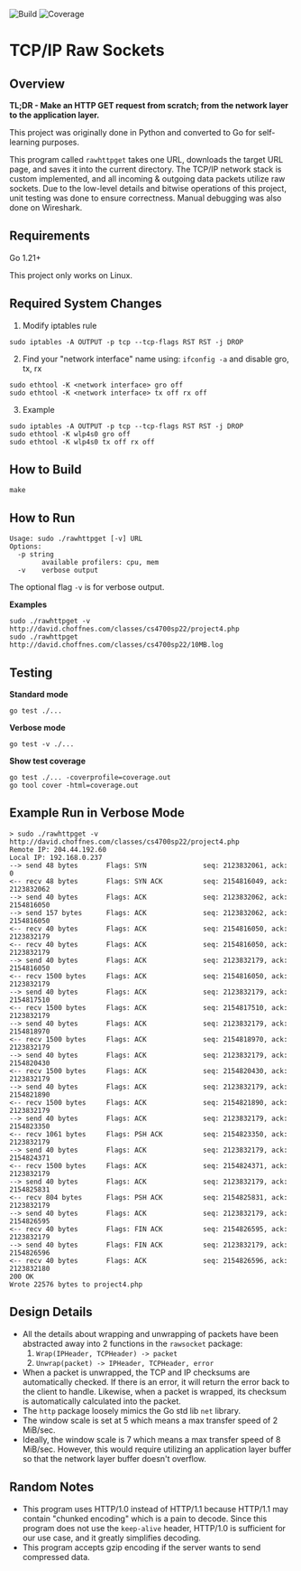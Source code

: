 ![Build](https://github.com/DennisPing/TCP-IP-Raw-Sockets/actions/workflows/go.yml/badge.svg)
![Coverage](https://img.shields.io/badge/Coverage-46.7%25-yellow)

# TCP/IP Raw Sockets

## Overview

**TL;DR - Make an HTTP GET request from scratch; from the network layer to the application layer.**

This project was originally done in Python and converted to Go for self-learning purposes.

This program called `rawhttpget` takes one URL, downloads the target URL page, and saves it into the current directory. The TCP/IP network stack is custom implemented, and all incoming & outgoing data packets utilize raw sockets. Due to the low-level details and bitwise operations of this project, unit testing was done to ensure correctness. Manual debugging was also done on Wireshark.

## Requirements

Go 1.21+

This project only works on Linux.

## Required System Changes

1. Modify iptables rule
```
sudo iptables -A OUTPUT -p tcp --tcp-flags RST RST -j DROP
```

2. Find your "network interface" name using: `ifconfig -a` and disable gro, tx, rx 
```
sudo ethtool -K <network interface> gro off
sudo ethtool -K <network interface> tx off rx off
```

3. Example
```
sudo iptables -A OUTPUT -p tcp --tcp-flags RST RST -j DROP
sudo ethtool -K wlp4s0 gro off
sudo ethtool -K wlp4s0 tx off rx off
```

## How to Build

```
make
```

## How to Run

```
Usage: sudo ./rawhttpget [-v] URL
Options:
  -p string
    	available profilers: cpu, mem
  -v	verbose output
```

The optional flag `-v` is for verbose output.

**Examples**

```
sudo ./rawhttpget -v http://david.choffnes.com/classes/cs4700sp22/project4.php
sudo ./rawhttpget http://david.choffnes.com/classes/cs4700sp22/10MB.log
```

## Testing

**Standard mode**
```
go test ./...
```

**Verbose mode**
```
go test -v ./...
```

**Show test coverage**
```
go test ./... -coverprofile=coverage.out
go tool cover -html=coverage.out
```

## Example Run in Verbose Mode

```
> sudo ./rawhttpget -v http://david.choffnes.com/classes/cs4700sp22/project4.php
Remote IP: 204.44.192.60
Local IP: 192.168.0.237
--> send 48 bytes       Flags: SYN              seq: 2123832061, ack: 0
<-- recv 48 bytes       Flags: SYN ACK          seq: 2154816049, ack: 2123832062
--> send 40 bytes       Flags: ACK              seq: 2123832062, ack: 2154816050
--> send 157 bytes      Flags: ACK              seq: 2123832062, ack: 2154816050
<-- recv 40 bytes       Flags: ACK              seq: 2154816050, ack: 2123832179
<-- recv 40 bytes       Flags: ACK              seq: 2154816050, ack: 2123832179
--> send 40 bytes       Flags: ACK              seq: 2123832179, ack: 2154816050
<-- recv 1500 bytes     Flags: ACK              seq: 2154816050, ack: 2123832179
--> send 40 bytes       Flags: ACK              seq: 2123832179, ack: 2154817510
<-- recv 1500 bytes     Flags: ACK              seq: 2154817510, ack: 2123832179
--> send 40 bytes       Flags: ACK              seq: 2123832179, ack: 2154818970
<-- recv 1500 bytes     Flags: ACK              seq: 2154818970, ack: 2123832179
--> send 40 bytes       Flags: ACK              seq: 2123832179, ack: 2154820430
<-- recv 1500 bytes     Flags: ACK              seq: 2154820430, ack: 2123832179
--> send 40 bytes       Flags: ACK              seq: 2123832179, ack: 2154821890
<-- recv 1500 bytes     Flags: ACK              seq: 2154821890, ack: 2123832179
--> send 40 bytes       Flags: ACK              seq: 2123832179, ack: 2154823350
<-- recv 1061 bytes     Flags: PSH ACK          seq: 2154823350, ack: 2123832179
--> send 40 bytes       Flags: ACK              seq: 2123832179, ack: 2154824371
<-- recv 1500 bytes     Flags: ACK              seq: 2154824371, ack: 2123832179
--> send 40 bytes       Flags: ACK              seq: 2123832179, ack: 2154825831
<-- recv 804 bytes      Flags: PSH ACK          seq: 2154825831, ack: 2123832179
--> send 40 bytes       Flags: ACK              seq: 2123832179, ack: 2154826595
<-- recv 40 bytes       Flags: FIN ACK          seq: 2154826595, ack: 2123832179
--> send 40 bytes       Flags: FIN ACK          seq: 2123832179, ack: 2154826596
<-- recv 40 bytes       Flags: ACK              seq: 2154826596, ack: 2123832180
200 OK
Wrote 22576 bytes to project4.php
```

## Design Details

- All the details about wrapping and unwrapping of packets have been abstracted away into 2 functions in the `rawsocket` package:
  1. `Wrap(IPHeader, TCPHeader) -> packet`
  2. `Unwrap(packet) -> IPHeader, TCPHeader, error`
- When a packet is unwrapped, the TCP and IP checksums are automatically checked. If there is an error, it will return the error back to the client to handle. Likewise, when a packet is wrapped, its checksum is automatically calculated into the packet.
- The `http` package loosely mimics the Go std lib `net` library.
- The window scale is set at 5 which means a max transfer speed of 2 MiB/sec.
- Ideally, the window scale is 7 which means a max transfer speed of 8 MiB/sec. However, this would require utilizing an application layer buffer so that the network layer buffer doesn't overflow.

## Random Notes
- This program uses HTTP/1.0 instead of HTTP/1.1 because HTTP/1.1 may contain "chunked encoding" which is a pain to decode. Since this program does not use the `keep-alive` header, HTTP/1.0 is sufficient for our use case, and it greatly simplifies decoding.
- This program accepts gzip encoding if the server wants to send compressed data.